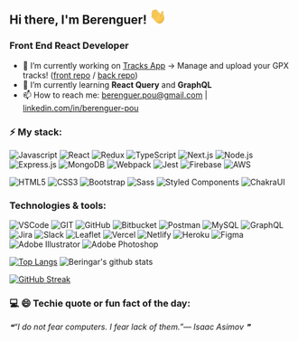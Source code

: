 ## Hi there, I'm Berenguer! <img src="https://github.com/Beringar/Beringar/raw/main/img/handwave.gif" width="30">
### Front End React Developer

- 🔭 I’m currently working on [Tracks App](https://tracks-berenguer-pou.vercel.app/) -> Manage and upload your GPX tracks! ([front repo](https://github.com/Beringar/tracks-front) / [back repo](https://github.com/Beringar/tracks-back))
- 🌱 I’m currently learning **React Query** and **GraphQL**
- 📫 How to reach me: [berenguer.pou@gmail.com](mailto:berenguer.pou@gmail.com) | [linkedin.com/in/berenguer-pou](https://www.linkedin.com/in/berenguer-pou/) 

### ⚡ My stack:
![Javascript](https://img.shields.io/badge/JavaScript-323330?style=for-the-badge&logo=javascript&logoColor=F7DF1E)
![React](https://img.shields.io/badge/React-20232A?style=for-the-badge&logo=react&logoColor=61DAFB)
![Redux](https://img.shields.io/badge/Redux-593D88?style=for-the-badge&logo=redux&logoColor=white)
![TypeScript](https://img.shields.io/badge/TypeScript-007ACC?style=for-the-badge&logo=typescript&logoColor=white)
![Next.js](https://img.shields.io/badge/next.js-000000?style=for-the-badge&logo=nextdotjs&logoColor=white)
![Node.js](https://img.shields.io/badge/Node.js-339933?style=for-the-badge&logo=nodedotjs&logoColor=white)
![Express.js](https://img.shields.io/badge/Express.js-000000?style=for-the-badge&logo=express&logoColor=white)
![MongoDB](https://img.shields.io/badge/MongoDB-4EA94B?style=for-the-badge&logo=mongodb&logoColor=white)
![Webpack](https://img.shields.io/badge/Webpack-8DD6F9?style=for-the-badge&logo=Webpack&logoColor=white)
![Jest](https://img.shields.io/badge/Jest-C21325?style=for-the-badge&logo=jest&logoColor=white)
![Firebase](https://img.shields.io/badge/firebase-ffca28?style=for-the-badge&logo=firebase&logoColor=black)
![AWS](https://img.shields.io/badge/Amazon_AWS-FF9900?style=for-the-badge&logo=amazonaws&logoColor=white)

![HTML5](https://img.shields.io/badge/HTML5-E34F26?style=for-the-badge&logo=html5&logoColor=white)
![CSS3](https://img.shields.io/badge/CSS3-1572B6?style=for-the-badge&logo=css3&logoColor=white)
![Bootstrap](https://img.shields.io/badge/Bootstrap-563D7C?style=for-the-badge&logo=bootstrap&logoColor=white)
![Sass](https://img.shields.io/badge/Sass-CC6699?style=for-the-badge&logo=sass&logoColor=white)
![Styled Components](https://img.shields.io/badge/-styled--components-DB7093?style=for-the-badge&logo=styled-components&logoColor=white)
![ChakraUI](https://img.shields.io/badge/Chakra--UI-319795?style=for-the-badge&logo=chakra-ui&logoColor=white)

### Technologies & tools:
![VSCode](https://img.shields.io/badge/VSCode-0078D4?style=for-the-badge&logo=visual%20studio%20code&logoColor=white)
![GIT](https://img.shields.io/badge/GIT-E44C30?style=for-the-badge&logo=git&logoColor=white)
![GitHub](https://img.shields.io/badge/GitHub-100000?style=for-the-badge&logo=github&logoColor=white)
![Bitbucket](https://img.shields.io/badge/Bitbucket-0747a6?style=for-the-badge&logo=bitbucket&logoColor=white)
![Postman](https://img.shields.io/badge/Postman-FF6C37?style=for-the-badge&logo=Postman&logoColor=white)
![MySQL](https://img.shields.io/badge/MySQL-005C84?style=for-the-badge&logo=mysql&logoColor=white)
![GraphQL](https://img.shields.io/badge/GraphQl-E10098?style=for-the-badge&logo=graphql&logoColor=white)
![Jira](https://img.shields.io/badge/Jira-0052CC?style=for-the-badge&logo=Jira&logoColor=white)
![Slack](https://img.shields.io/badge/Slack-4A154B?style=for-the-badge&logo=slack&logoColor=white)
![Leaflet](https://img.shields.io/badge/Leaflet-199900?style=for-the-badge&logo=Leaflet&logoColor=white)
![Vercel](https://img.shields.io/badge/Vercel-000000?style=for-the-badge&logo=vercel&logoColor=white)
![Netlify](https://img.shields.io/badge/Netlify-00C7B7?style=for-the-badge&logo=netlify&logoColor=white)
![Heroku](https://img.shields.io/badge/Heroku-430098?style=for-the-badge&logo=heroku&logoColor=white)
![Figma](https://img.shields.io/badge/Figma-F24E1E?style=for-the-badge&logo=figma&logoColor=white)
![Adobe Illustrator](https://img.shields.io/badge/Adobe%20Illustrator-FF9A00?style=for-the-badge&logo=adobe%20illustrator&logoColor=white)
![Adobe Photoshop](https://img.shields.io/badge/Adobe%20Photoshop-31A8FF?style=for-the-badge&logo=Adobe%20Photoshop&logoColor=black)

[![Top Langs](https://github-readme-stats.vercel.app/api/top-langs/?username=Beringar&layout=compact&theme=default&hide=css,html,php)](https://github.com/anuraghazra/github-readme-stats)
![Beringar's github stats](https://github-readme-stats.vercel.app/api?username=Beringar&show_icons=true&theme=default&hide=stars&count_private=true&include_all_commits=true)

[![GitHub Streak](https://github-readme-streak-stats.herokuapp.com/?user=Beringar&theme=default)](https://git.io/streak-stats)

### 💻 😄 Techie quote or fun fact of the day:
<!--STARTS_HERE_QUOTE_README-->
<i>❝“I do not fear computers. I fear lack of them.”— Isaac Asimov  ❞</i>
<!--ENDS_HERE_QUOTE_README-->

<!--- 
![visitors](https://visitor-badge.laobi.icu/badge?page_id=Beringar.Beringar)
--->
